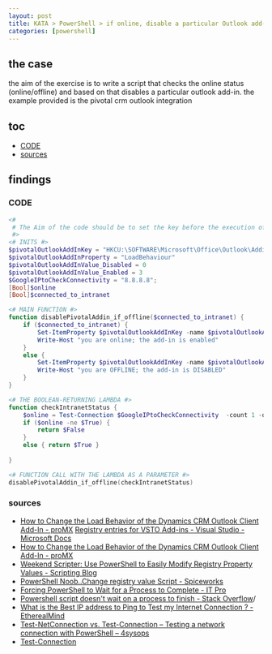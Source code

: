 ```yaml
---
layout: post
title: KATA > PowerShell > if online, disable a particular Outlook add-in
categories: [powershell]
---
```

## the case	
the aim of the exercise is to write a script that checks the online status (online/offline) and based on that disables a particular outlook add-in. the example provided is the pivotal crm outlook integration

## toc
<!-- TOC -->

- [CODE](#code)
- [sources](#sources)

<!-- /TOC -->

## findings

### CODE
```powershell
<# 
 # The Aim of the code should be to set the key before the execution of the program and set it back after program finishes 
 #>
<# INITS #>
$pivotalOutlookAddInKey = "HKCU:\SOFTWARE\Microsoft\Office\Outlook\Addins\CdcSoftware.Pivotal.Office.Pim.Outlook.Version2010.Addin.Solution\"
$pivotalOutlookAddInProperty = "LoadBehaviour"
$pivotalOutlookAddInValue_Disabled = 0
$pivotalOutlookAddInValue_Enabled = 3
$GoogleIPtoCheckConnectivity = "8.8.8.8";
[Bool]$online
[Bool]$connected_to_intranet

<# MAIN FUNCTION #>
function disablePivotalAddin_if_offline($connected_to_intranet) {
    if ($connected_to_intranet) {
        Set-ItemProperty $pivotalOutlookAddInKey -name $pivotalOutlookAddInProperty -value $pivotalOutlookAddInValue_Enabled
        Write-Host "you are online; the add-in is enabled"
    }
    else {
        Set-ItemProperty $pivotalOutlookAddInKey -name $pivotalOutlookAddInProperty -value $pivotalOutlookAddInValue_Disabled
        Write-Host "you are OFFLINE; the add-in is DISABLED"
    }
}

<# THE BOOLEAN-RETURNING LAMBDA #>
function checkIntranetStatus {
    $online = Test-Connection $GoogleIPtoCheckConnectivity  -count 1 -quiet
    if ($online -ne $True) {
        return $False
    }
    else { return $True }
    
}

<# FUNCTION CALL WITH THE LAMBDA AS A PARAMETER #>
disablePivotalAddin_if_offline(checkIntranetStatus)
```

### sources
* [How to Change the Load Behavior of the Dynamics CRM Outlook Client Add-In - proMX](https://promx.net/en/2016/12/how-to-change-the-load-behavior-of-the-dynamics-crm-outlook-client-add-in/)
 [Registry entries for VSTO Add-ins - Visual Studio - Microsoft Docs](https://docs.microsoft.com/en-us/visualstudio/vsto/registry-entries-for-vsto-add-ins?view=vs-2019#LoadBehavior)
* [How to Change the Load Behavior of the Dynamics CRM Outlook Client Add-In - proMX](https://promx.net/en/2016/12/how-to-change-the-load-behavior-of-the-dynamics-crm-outlook-client-add-in/)
* [Weekend Scripter: Use PowerShell to Easily Modify Registry Property Values - Scripting Blog](https://devblogs.microsoft.com/scripting/weekend-scripter-use-powershell-to-easily-modify-registry-property-values/)
* [PowerShell Noob..Change registry value Script - Spiceworks](https://community.spiceworks.com/topic/2242482-powershell-noob-change-registry-value-script)
* [Forcing PowerShell to Wait for a Process to Complete - IT Pro](https://www.itprotoday.com/powershell/forcing-powershell-wait-process-complete)
* [Powershell script doesn't wait on a process to finish - Stack Overflow](https://stackoverflow.com/questions/44522819/powershell-script-doesnt-wait-on-a-process-to-finish)/
* [What is the Best IP address to Ping to Test my Internet Connection ? - EtherealMind](https://etherealmind.com/what-is-the-best-ip-address-to-ping-to-test-my-internet-connection/)
* [Test-NetConnection vs. Test-Connection – Testing a network connection with PowerShell – 4sysops](https://4sysops.com/archives/test-netconnection-vs-test-connection-testing-a-network-connection-with-powershell/)
* [Test-Connection](https://docs.microsoft.com/en-us/powershell/module/microsoft.powershell.management/test-connection?view=powershell-7)